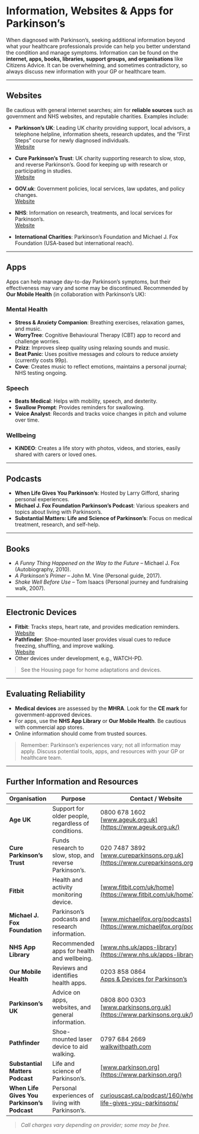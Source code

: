 # Information, Websites & Apps for Parkinson’s

When diagnosed with Parkinson’s, seeking additional information beyond what your healthcare professionals provide can help you better understand the condition and manage symptoms. Information can be found on the **internet, apps, books, libraries, support groups, and organisations** like Citizens Advice. It can be overwhelming, and sometimes contradictory, so always discuss new information with your GP or healthcare team.

---

## Websites

Be cautious with general internet searches; aim for **reliable sources** such as government and NHS websites, and reputable charities. Examples include:

- **Parkinson’s UK**: Leading UK charity providing support, local advisors, a telephone helpline, information sheets, research updates, and the “First Steps” course for newly diagnosed individuals.  
  [Website](https://www.parkinsons.org.uk)

- **Cure Parkinson’s Trust**: UK charity supporting research to slow, stop, and reverse Parkinson’s. Good for keeping up with research or participating in studies.  
  [Website](https://www.cureparkinsons.org.uk)

- **GOV.uk**: Government policies, local services, law updates, and policy changes.  
  [Website](https://www.gov.uk)

- **NHS**: Information on research, treatments, and local services for Parkinson’s.  
  [Website](https://www.nhs.uk)

- **International Charities**: Parkinson’s Foundation and Michael J. Fox Foundation (USA-based but international reach).

---

## Apps

Apps can help manage day-to-day Parkinson’s symptoms, but their effectiveness may vary and some may be discontinued. Recommended by **Our Mobile Health** (in collaboration with Parkinson’s UK):

### Mental Health

- **Stress & Anxiety Companion**: Breathing exercises, relaxation games, and music.
- **WorryTree**: Cognitive Behavioural Therapy (CBT) app to record and challenge worries.
- **Pzizz**: Improves sleep quality using relaxing sounds and music.
- **Beat Panic**: Uses positive messages and colours to reduce anxiety (currently costs 99p).
- **Cove**: Creates music to reflect emotions, maintains a personal journal; NHS testing ongoing.

### Speech

- **Beats Medical**: Helps with mobility, speech, and dexterity.
- **Swallow Prompt**: Provides reminders for swallowing.
- **Voice Analyst**: Records and tracks voice changes in pitch and volume over time.

### Wellbeing

- **KiNDEO**: Creates a life story with photos, videos, and stories, easily shared with carers or loved ones.

---

## Podcasts

- **When Life Gives You Parkinson’s**: Hosted by Larry Gifford, sharing personal experiences.
- **Michael J. Fox Foundation Parkinson’s Podcast**: Various speakers and topics about living with Parkinson’s.
- **Substantial Matters: Life and Science of Parkinson’s**: Focus on medical treatment, research, and self-help.

---

## Books

- _A Funny Thing Happened on the Way to the Future_ – Michael J. Fox (Autobiography, 2010).
- _A Parkinson’s Primer_ – John M. Vine (Personal guide, 2017).
- _Shake Well Before Use_ – Tom Isaacs (Personal journey and fundraising walk, 2007).

---

## Electronic Devices

- **Fitbit**: Tracks steps, heart rate, and provides medication reminders.  
  [Website](https://www.fitbit.com/uk/home)
- **Pathfinder**: Shoe-mounted laser provides visual cues to reduce freezing, shuffling, and improve walking.  
  [Website](https://walkwithpath.com/)
- Other devices under development, e.g., WATCH-PD.

> See the Housing page for home adaptations and devices.

---

## Evaluating Reliability

- **Medical devices** are assessed by the **MHRA**. Look for the **CE mark** for government-approved devices.
- For apps, use the **NHS App Library** or **Our Mobile Health**. Be cautious with commercial app stores.
- Online information should come from trusted sources.

> Remember: Parkinson’s experiences vary; not all information may apply. Discuss potential tools, apps, and resources with your GP or healthcare team.

---

## Further Information and Resources

| Organisation                                | Purpose                                                | Contact / Website                                                                                                                      |
| ------------------------------------------- | ------------------------------------------------------ | -------------------------------------------------------------------------------------------------------------------------------------- |
| **Age UK**                                  | Support for older people, regardless of conditions.    | 0800 678 1602 <br> [www.ageuk.org.uk](https://www.ageuk.org.uk/)                                                                       |
| **Cure Parkinson’s Trust**                  | Funds research to slow, stop, and reverse Parkinson’s. | 020 7487 3892 <br> [www.cureparkinsons.org.uk](https://www.cureparkinsons.org.uk/)                                                     |
| **Fitbit**                                  | Health and activity monitoring device.                 | [www.fitbit.com/uk/home](https://www.fitbit.com/uk/home)                                                                               |
| **Michael J. Fox Foundation**               | Parkinson’s podcasts and research information.         | [www.michaeljfox.org/podcasts](https://www.michaeljfox.org/podcasts)                                                                   |
| **NHS App Library**                         | Recommended apps for health and wellbeing.             | [www.nhs.uk/apps-library](https://www.nhs.uk/apps-library/)                                                                            |
| **Our Mobile Health**                       | Reviews and identifies health apps.                    | 0203 858 0864 <br> [Apps & Devices for Parkinson’s](https://www.parkinsons.org.uk/information-and-support/apps-and-devices-parkinsons) |
| **Parkinson’s UK**                          | Advice on apps, websites, and general information.     | 0808 800 0303 <br> [www.parkinsons.org.uk](https://www.parkinsons.org.uk/)                                                             |
| **Pathfinder**                              | Shoe-mounted laser device to aid walking.              | 0797 684 2669 <br> [walkwithpath.com](https://walkwithpath.com/)                                                                       |
| **Substantial Matters Podcast**             | Life and science of Parkinson’s.                       | [www.parkinson.org](https://www.parkinson.org/)                                                                                        |
| **When Life Gives You Parkinson’s Podcast** | Personal experiences of living with Parkinson’s.       | [curiouscast.ca/podcast/160/when-life-gives-you-parkinsons/](https://curiouscast.ca/podcast/160/when-life-gives-you-parkinsons/)       |

> _Call charges vary depending on provider; some may be free._

```

```
